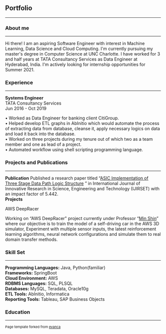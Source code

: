 ## Portfolio

---

### About me 
<hr>
Hi there! I am an aspiring Software Engineer with interest in Machine Learning, Data Science and Cloud Computing. I'm currently pursuing my master's degree in Computer Science at UNC Charlotte. I have worked for 3 and half years at TATA Consultancy Services as Data Engineer at Hyderabad, India. I'm actively looking for internship opportunities for Summer 2021.

### Experience
<hr>
<p><b>Systems Engineer</b><br>TATA Consultancy Services<br>Jun 2016 - Oct 2019</p>

   • Worked as Data Engineer for banking client CitiGroup.
   <br>
   • Helped develop ETL graphs in AbInitio which would automate the process of extracting data from database, cleanse it, apply necessary logics on data and load it back              into the database.
   <br>
   • Worked on three projects during my tenure out of which two as a team member and one as lead of a project.
   <br>
   • Automated workflow using shell scripting programming language.
   

### Projects and Publications
<hr>
<b>Publication</b>
Published a research paper titled “<a href="http://www.ijirset.com/upload/2015/september/55_ASIC.pdf">ASIC Implementation of Three Stage Data Path Logic Structure</a> ” in International Journal of Innovative Research in Science, Engineering and Technology (IJIRSET) with an impact factor of 5.442.
<br>
<b>Projects</b>
<p>AWS DeepRacer</p>
Working on “AWS DeepRacer" project currently under Professor “<a href="https://sites.google.com/a/uncc.edu/mcshin/">Min Shin</a>” where our objective is to train the model of a self-driving car in the AWS 3D simulator, Experiment with multiple sensor inputs, the latest reinforcement learning algorithms, neural network configurations and simulate them to real domain transfer methods.


### Skill Set
<hr>
<b>Programming Languages:</b> Java, Python(familiar)
<br>
<b>Frameworks:</b> SpringBoot
<br>
<b>Cloud Environment:</b> AWS
<br>
<b>RDBMS Languages:</b> SQL, PLSQL
<br>
<b>Databases:</b> MySQL, Teradata, Oracle10g
<br>
<b>ETL Tools:</b> AbInitio, Informatica
<br>
<b>Reporting Tools:</b> Tableau, SAP Business Objects

### Education






---
<p style="font-size:11px">Page template forked from <a href="https://github.com/evanca/quick-portfolio">evanca</a></p>
<!-- Remove above link if you don't want to attibute -->
